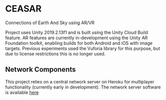 # CEASAR
Connections of Earth And Sky using AR/VR

Project uses Unity 2019.2.13f1 and is built using the Unity Cloud Build feature. AR features are currently in-development using the Unity AR Foundation toolkit, enabling builds for both Android and iOS with image targets. Previous experiments used the Vuforia library for this purpose, but due to license restrictions this is no longer used. 

## Network Components
This project relies on a central network server on Heroku for multiplayer functionality (currently early in development). The network server software is available [here](https://github.com/concord-consortium/CEASAR-server)
